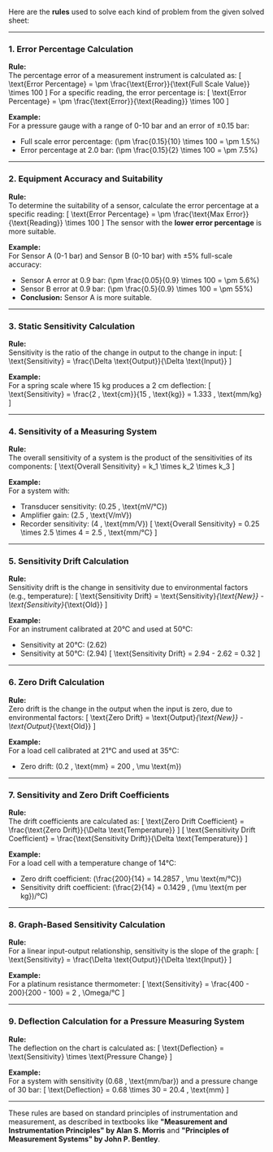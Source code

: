 Here are the **rules** used to solve each kind of problem from the given solved sheet:

---

### **1. Error Percentage Calculation**
**Rule:**  
The percentage error of a measurement instrument is calculated as:
\[
\text{Error Percentage} = \pm \frac{\text{Error}}{\text{Full Scale Value}} \times 100
\]
For a specific reading, the error percentage is:
\[
\text{Error Percentage} = \pm \frac{\text{Error}}{\text{Reading}} \times 100
\]

**Example:**  
For a pressure gauge with a range of 0-10 bar and an error of ±0.15 bar:
- Full scale error percentage: \(\pm \frac{0.15}{10} \times 100 = \pm 1.5\%\)
- Error percentage at 2.0 bar: \(\pm \frac{0.15}{2} \times 100 = \pm 7.5\%\)

---

### **2. Equipment Accuracy and Suitability**
**Rule:**  
To determine the suitability of a sensor, calculate the error percentage at a specific reading:
\[
\text{Error Percentage} = \pm \frac{\text{Max Error}}{\text{Reading}} \times 100
\]
The sensor with the **lower error percentage** is more suitable.

**Example:**  
For Sensor A (0-1 bar) and Sensor B (0-10 bar) with ±5% full-scale accuracy:
- Sensor A error at 0.9 bar: \(\pm \frac{0.05}{0.9} \times 100 = \pm 5.6\%\)
- Sensor B error at 0.9 bar: \(\pm \frac{0.5}{0.9} \times 100 = \pm 55\%\)
- **Conclusion:** Sensor A is more suitable.

---

### **3. Static Sensitivity Calculation**
**Rule:**  
Sensitivity is the ratio of the change in output to the change in input:
\[
\text{Sensitivity} = \frac{\Delta \text{Output}}{\Delta \text{Input}}
\]

**Example:**  
For a spring scale where 15 kg produces a 2 cm deflection:
\[
\text{Sensitivity} = \frac{2 \, \text{cm}}{15 \, \text{kg}} = 1.333 \, \text{mm/kg}
\]

---

### **4. Sensitivity of a Measuring System**
**Rule:**  
The overall sensitivity of a system is the product of the sensitivities of its components:
\[
\text{Overall Sensitivity} = k_1 \times k_2 \times k_3
\]

**Example:**  
For a system with:
- Transducer sensitivity: \(0.25 \, \text{mV/°C}\)
- Amplifier gain: \(2.5 \, \text{V/mV}\)
- Recorder sensitivity: \(4 \, \text{mm/V}\)
\[
\text{Overall Sensitivity} = 0.25 \times 2.5 \times 4 = 2.5 \, \text{mm/°C}
\]

---

### **5. Sensitivity Drift Calculation**
**Rule:**  
Sensitivity drift is the change in sensitivity due to environmental factors (e.g., temperature):
\[
\text{Sensitivity Drift} = \text{Sensitivity}_{\text{New}} - \text{Sensitivity}_{\text{Old}}
\]

**Example:**  
For an instrument calibrated at 20°C and used at 50°C:
- Sensitivity at 20°C: \(2.62\)
- Sensitivity at 50°C: \(2.94\)
\[
\text{Sensitivity Drift} = 2.94 - 2.62 = 0.32
\]

---

### **6. Zero Drift Calculation**
**Rule:**  
Zero drift is the change in the output when the input is zero, due to environmental factors:
\[
\text{Zero Drift} = \text{Output}_{\text{New}} - \text{Output}_{\text{Old}}
\]

**Example:**  
For a load cell calibrated at 21°C and used at 35°C:
- Zero drift: \(0.2 \, \text{mm} = 200 \, \mu \text{m}\)

---

### **7. Sensitivity and Zero Drift Coefficients**
**Rule:**  
The drift coefficients are calculated as:
\[
\text{Zero Drift Coefficient} = \frac{\text{Zero Drift}}{\Delta \text{Temperature}}
\]
\[
\text{Sensitivity Drift Coefficient} = \frac{\text{Sensitivity Drift}}{\Delta \text{Temperature}}
\]

**Example:**  
For a load cell with a temperature change of 14°C:
- Zero drift coefficient: \(\frac{200}{14} = 14.2857 \, \mu \text{m/°C}\)
- Sensitivity drift coefficient: \(\frac{2}{14} = 0.1429 \, (\mu \text{m per kg})/°C\)

---

### **8. Graph-Based Sensitivity Calculation**
**Rule:**  
For a linear input-output relationship, sensitivity is the slope of the graph:
\[
\text{Sensitivity} = \frac{\Delta \text{Output}}{\Delta \text{Input}}
\]

**Example:**  
For a platinum resistance thermometer:
\[
\text{Sensitivity} = \frac{400 - 200}{200 - 100} = 2 \, \Omega/°C
\]

---

### **9. Deflection Calculation for a Pressure Measuring System**
**Rule:**  
The deflection on the chart is calculated as:
\[
\text{Deflection} = \text{Sensitivity} \times \text{Pressure Change}
\]

**Example:**  
For a system with sensitivity \(0.68 \, \text{mm/bar}\) and a pressure change of 30 bar:
\[
\text{Deflection} = 0.68 \times 30 = 20.4 \, \text{mm}
\]

---

These rules are based on standard principles of instrumentation and measurement, as described in textbooks like **"Measurement and Instrumentation Principles" by Alan S. Morris** and **"Principles of Measurement Systems" by John P. Bentley**.
